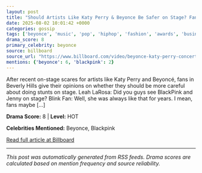 ```yaml
---
layout: post
title: "Should Artists Like Katy Perry & Beyonce Be Safer on Stage? Fans Get Real About Concert Scares | Billboard News"
date: 2025-08-02 10:01:42 +0000
categories: gossip
tags: ['beyonce', 'music', 'pop', 'hiphop', 'fashion', 'awards', 'business', 'source-billboard', 'drama-hot']
drama_score: 8
primary_celebrity: beyonce
source: billboard
source_url: "https://www.billboard.com/video/beyonce-katy-perry-concert-scares-fans-stage-safety-stars/"
mentions: {'beyonce': 6, 'blackpink': 2}
---
```


After recent on-stage scares for artists like Katy Perry and Beyoncé, fans in Beverly Hills give their opinions on whether they should be more careful about doing stunts on stage. Leah LaRosa: Did you guys see BlackPink and Jenny on stage? Blink Fan: Well, she was always like that for years. I mean, fans maybe [&#8230;]

**Drama Score:** 8 | **Level:** HOT

**Celebrities Mentioned:** Beyonce, Blackpink

[Read full article at Billboard](https://www.billboard.com/video/beyonce-katy-perry-concert-scares-fans-stage-safety-stars/)

---
*This post was automatically generated from RSS feeds. Drama scores are calculated based on mention frequency and source reliability.*
